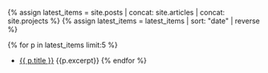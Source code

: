 {% assign latest_items = site.posts | concat: site.articles | concat: site.projects %}
{% assign latest_items = latest_items | sort: "date" | reverse %}

{% for p in latest_items limit:5 %}
* [{{ p.title }}]({{p.url}})
   {{p.excerpt}}
{% endfor %}

